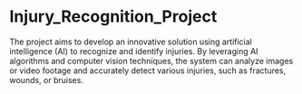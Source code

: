 # Injury_Recognition_Project

The project aims to develop an innovative solution using artificial intelligence (AI) to recognize and identify injuries. By leveraging AI algorithms and computer vision techniques, the system can analyze images or video footage and accurately detect various injuries, such as fractures, wounds, or bruises.
